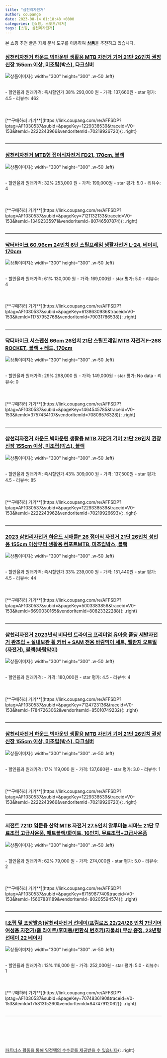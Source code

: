 ```yaml
---
title: "삼천리자전거"
author: coupang6
date: 2023-08-14 01:18:48 +0800
categories: [쇼핑, 스포츠/레저]
tags: [쇼핑, 삼천리자전거]
---
```


본 쇼핑 추천 글은 자체 분석 도구를 이용하여 [**상품**](https://link.coupang.com/a/bao1ui)을 추천하고 있습니다.

### [삼천리자전거 하운드 빅마운틴 생활용 MTB 자전거 기어 21단 26인치 권장신장 155cm 이상, 미조립(박스), 다크실버](https://link.coupang.com/re/AFFSDP?lptag=AF1030537&subid=&pageKey=1229338539&traceid=V0-153&itemId=2222243966&vendorItemId=70219926720)

![상품이미지](https://thumbnail9.coupangcdn.com/thumbnails/remote/230x230ex/image/vendor_inventory/c786/98a3c7228441b62863e1df861458868861d6a96b35fc2a5b4ee1eecd0792.jpg){: width="300" height="300" .w-50 .left}


<br>
- 할인율과 원래가격: 즉시할인가 38%  293,000   원
- 가격: 137,660원
- star 평가: 4.5
- 리뷰수: 462
<br>
<br>
<br>
<br>
[**구매하러 가기**](https://link.coupang.com/re/AFFSDP?lptag=AF1030537&subid=&pageKey=1229338539&traceid=V0-153&itemId=2222243966&vendorItemId=70219926720){: .right}
<br>
<br>

---

### [삼천리자전거 MTB형 접이식자전거 FD21, 170cm, 블랙](https://link.coupang.com/re/AFFSDP?lptag=AF1030537&subid=&pageKey=7121132133&traceid=V0-153&itemId=13492335971&vendorItemId=80746507874)

![상품이미지](https://thumbnail9.coupangcdn.com/thumbnails/remote/230x230ex/image/retail/images/2022/03/02/15/7/682fcb66-f30a-4e4c-841c-c46c4b0360ac.jpg){: width="300" height="300" .w-50 .left}


<br>
- 할인율과 원래가격: 32%  253,000   원
- 가격: 199,000원
- star 평가: 5.0
- 리뷰수: 4
<br>
<br>
<br>
<br>
[**구매하러 가기**](https://link.coupang.com/re/AFFSDP?lptag=AF1030537&subid=&pageKey=7121132133&traceid=V0-153&itemId=13492335971&vendorItemId=80746507874){: .right}
<br>
<br>

---

### [닥터바이크 60.96cm 24인치 6단 스틸프레임 생활자전거 L-24, 베이지, 170cm](https://link.coupang.com/re/AFFSDP?lptag=AF1030537&subid=&pageKey=6138630936&traceid=V0-153&itemId=11757952768&vendorItemId=79031786538)

![상품이미지](https://thumbnail6.coupangcdn.com/thumbnails/remote/230x230ex/image/retail/images/3045961331565450-e0cb104f-0992-4cda-9518-7897c0af18dc.jpg){: width="300" height="300" .w-50 .left}


<br>
- 할인율과 원래가격: 61%  130,000   원
- 가격: 169,000원
- star 평가: 5.0
- 리뷰수: 4
<br>
<br>
<br>
<br>
[**구매하러 가기**](https://link.coupang.com/re/AFFSDP?lptag=AF1030537&subid=&pageKey=6138630936&traceid=V0-153&itemId=11757952768&vendorItemId=79031786538){: .right}
<br>
<br>

---

### [닥터바이크 서스펜션 66cm 26인치 21단 스틸프레임 MTB 자전거 F-26S ROCKET, 블랙 + 레드, 170cm](https://link.coupang.com/re/AFFSDP?lptag=AF1030537&subid=&pageKey=1464545785&traceid=V0-153&itemId=3757434107&vendorItemId=70808576328)

![상품이미지](https://thumbnail7.coupangcdn.com/thumbnails/remote/230x230ex/image/retail/images/2414692476193654-b692e268-7caa-486f-bbbb-7553c939b6ec.jpg){: width="300" height="300" .w-50 .left}


<br>
- 할인율과 원래가격: 29%  298,000   원
- 가격: 149,000원
- star 평가: No data
- 리뷰수: 0
<br>
<br>
<br>
<br>
[**구매하러 가기**](https://link.coupang.com/re/AFFSDP?lptag=AF1030537&subid=&pageKey=1464545785&traceid=V0-153&itemId=3757434107&vendorItemId=70808576328){: .right}
<br>
<br>

---

### [삼천리자전거 하운드 빅마운틴 생활용 MTB 자전거 기어 21단 26인치 권장신장 155cm 이상, 미조립(박스), 블랙](https://link.coupang.com/re/AFFSDP?lptag=AF1030537&subid=&pageKey=1229338539&traceid=V0-153&itemId=2222243962&vendorItemId=70219926693)

![상품이미지](https://thumbnail7.coupangcdn.com/thumbnails/remote/230x230ex/image/vendor_inventory/7072/5fd6959dc65ac52d8d654463d893130ed416e38f81f460fd9d6df2ad73df.jpg){: width="300" height="300" .w-50 .left}


<br>
- 할인율과 원래가격: 즉시할인가 43%  309,000   원
- 가격: 137,500원
- star 평가: 4.5
- 리뷰수: 85
<br>
<br>
<br>
<br>
[**구매하러 가기**](https://link.coupang.com/re/AFFSDP?lptag=AF1030537&subid=&pageKey=1229338539&traceid=V0-153&itemId=2222243962&vendorItemId=70219926693){: .right}
<br>
<br>

---

### [2023 삼천리자전거 하운드 시애틀F 26 접이식 자전거 21단 26인치 성인용 155cm 이상부터 생활용 컴포트MTB, 미조립박스, 블랙](https://link.coupang.com/re/AFFSDP?lptag=AF1030537&subid=&pageKey=5003383856&traceid=V0-153&itemId=6690030165&vendorItemId=80823322288)

![상품이미지](https://thumbnail8.coupangcdn.com/thumbnails/remote/230x230ex/image/vendor_inventory/c770/440042197d7dbb1dfe21b267abd77d3518fd21e841f45c512ec1d144533e.jpg){: width="300" height="300" .w-50 .left}


<br>
- 할인율과 원래가격: 즉시할인가 33%  239,000   원
- 가격: 151,440원
- star 평가: 4.5
- 리뷰수: 44
<br>
<br>
<br>
<br>
[**구매하러 가기**](https://link.coupang.com/re/AFFSDP?lptag=AF1030537&subid=&pageKey=5003383856&traceid=V0-153&itemId=6690030165&vendorItemId=80823322288){: .right}
<br>
<br>

---

### [삼천리자전거 2023년식 비타민 트라이크 프리미엄 유아용 폴딩 세발자전거 완조립 + 실내보관 휠 커버 + SAM 전용 바람막이 세트, 멜란지 오트밀(자전거), 블랙(바람막이)](https://link.coupang.com/re/AFFSDP?lptag=AF1030537&subid=&pageKey=7124723136&traceid=V0-153&itemId=17847263062&vendorItemId=85010749232)

![상품이미지](https://thumbnail6.coupangcdn.com/thumbnails/remote/230x230ex/image/retail/images/2023/02/09/17/4/7700cac6-eb1d-4c37-949d-b282d9360049.jpg){: width="300" height="300" .w-50 .left}


<br>
- 할인율과 원래가격: 
- 가격: 180,000원
- star 평가: 4.5
- 리뷰수: 4
<br>
<br>
<br>
<br>
[**구매하러 가기**](https://link.coupang.com/re/AFFSDP?lptag=AF1030537&subid=&pageKey=7124723136&traceid=V0-153&itemId=17847263062&vendorItemId=85010749232){: .right}
<br>
<br>

---

### [삼천리자전거 하운드 빅마운틴 생활용 MTB 자전거 기어 21단 26인치 권장신장 155cm 이상, 미조립(박스), 다크실버](https://link.coupang.com/re/AFFSDP?lptag=AF1030537&subid=&pageKey=1229338539&traceid=V0-153&itemId=2222243966&vendorItemId=70219926720)

![상품이미지](https://thumbnail9.coupangcdn.com/thumbnails/remote/230x230ex/image/vendor_inventory/c786/98a3c7228441b62863e1df861458868861d6a96b35fc2a5b4ee1eecd0792.jpg){: width="300" height="300" .w-50 .left}


<br>
- 할인율과 원래가격: 17%  119,000   원
- 가격: 137,660원
- star 평가: 3.0
- 리뷰수: 1
<br>
<br>
<br>
<br>
[**구매하러 가기**](https://link.coupang.com/re/AFFSDP?lptag=AF1030537&subid=&pageKey=1229338539&traceid=V0-153&itemId=2222243966&vendorItemId=70219926720){: .right}
<br>
<br>

---

### [서전트 721D 입문용 산악 MTB 자전거 27.5인치 알루미늄 시마노 21단 무료조립 고급사은품, 매트블랙/화이트, 16인치, 무료조립+고급사은품](https://link.coupang.com/re/AFFSDP?lptag=AF1030537&subid=&pageKey=6715987740&traceid=V0-153&itemId=15607881189&vendorItemId=80205594574)

![상품이미지](https://thumbnail6.coupangcdn.com/thumbnails/remote/230x230ex/image/vendor_inventory/2193/e69c5bc2cb962bc3ce36aa5b117d7b5107e68567cbec555d1def7148e010.png){: width="300" height="300" .w-50 .left}


<br>
- 할인율과 원래가격: 62%  79,000   원
- 가격: 274,000원
- star 평가: 5.0
- 리뷰수: 2
<br>
<br>
<br>
<br>
[**구매하러 가기**](https://link.coupang.com/re/AFFSDP?lptag=AF1030537&subid=&pageKey=6715987740&traceid=V0-153&itemId=15607881189&vendorItemId=80205594574){: .right}
<br>
<br>

---

### [[조립 및 포장발송]삼천리자전거 선데이/프림로즈 22/24/26 인치 7단기어 여성용 자전거/줌 라이트/후미등/변환식 번호키(자물쇠) 무상 증정, 23년형 선데이 22 베이지](https://link.coupang.com/re/AFFSDP?lptag=AF1030537&subid=&pageKey=7074836190&traceid=V0-153&itemId=17581315260&vendorItemId=84747912062)

![상품이미지](https://thumbnail7.coupangcdn.com/thumbnails/remote/230x230ex/image/vendor_inventory/9cd0/d923ea3191317d1c34917b554434591f80116ce307363f020f6daf73d955.jpg){: width="300" height="300" .w-50 .left}


<br>
- 할인율과 원래가격: 13%  116,000   원
- 가격: 252,000원
- star 평가: 5.0
- 리뷰수: 1
<br>
<br>
<br>
<br>
[**구매하러 가기**](https://link.coupang.com/re/AFFSDP?lptag=AF1030537&subid=&pageKey=7074836190&traceid=V0-153&itemId=17581315260&vendorItemId=84747912062){: .right}
<br>
<br>

---
<br><br><br><br><br> [파트너스 활동을 통해 일정액의 수수료를 제공받을 수 있습니다](https://link.coupang.com/a/bao1ui){: .right}